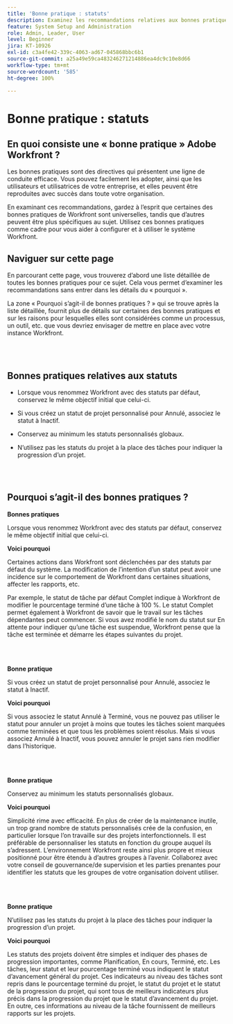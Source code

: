 ```yaml
---
title: 'Bonne pratique : statuts'
description: Examinez les recommandations relatives aux bonnes pratiques des expertes et experts d’Adobe Workfront concernant la configuration, la gestion et l’utilisation des statuts Workfront.
feature: System Setup and Administration
role: Admin, Leader, User
level: Beginner
jira: KT-10926
exl-id: c3a4fe42-339c-4063-ad67-045868bbc6b1
source-git-commit: a25a49e59ca483246271214886ea4dc9c10e8d66
workflow-type: tm+mt
source-wordcount: '585'
ht-degree: 100%

---
```


# Bonne pratique : statuts

## En quoi consiste une « bonne pratique » Adobe Workfront ?

Les bonnes pratiques sont des directives qui présentent une ligne de conduite efficace. Vous pouvez facilement les adopter, ainsi que les utilisateurs et utilisatrices de votre entreprise, et elles peuvent être reproduites avec succès dans toute votre organisation.

En examinant ces recommandations, gardez à l’esprit que certaines des bonnes pratiques de Workfront sont universelles, tandis que d’autres peuvent être plus spécifiques au sujet. Utilisez ces bonnes pratiques comme cadre pour vous aider à configurer et à utiliser le système Workfront.

## Naviguer sur cette page

En parcourant cette page, vous trouverez d’abord une liste détaillée de toutes les bonnes pratiques pour ce sujet. Cela vous permet d’examiner les recommandations sans entrer dans les détails du « pourquoi ».

La zone « Pourquoi s’agit-il de bonnes pratiques ? » qui se trouve après la liste détaillée, fournit plus de détails sur certaines des bonnes pratiques et sur les raisons pour lesquelles elles sont considérées comme un processus, un outil, etc. que vous devriez envisager de mettre en place avec votre instance Workfront.

</br>
</br>

## Bonnes pratiques relatives aux statuts

* Lorsque vous renommez Workfront avec des statuts par défaut, conservez le même objectif initial que celui-ci.

* Si vous créez un statut de projet personnalisé pour Annulé, associez le statut à Inactif.

* Conservez au minimum les statuts personnalisés globaux.

* N’utilisez pas les statuts du projet à la place des tâches pour indiquer la progression d’un projet.


</br>
</br>



## Pourquoi s’agit-il des bonnes pratiques ?

**Bonnes pratiques**

Lorsque vous renommez Workfront avec des statuts par défaut, conservez le même objectif initial que celui-ci.



**Voici pourquoi**

Certaines actions dans Workfront sont déclenchées par des statuts par défaut du système. La modification de l’intention d’un statut peut avoir une incidence sur le comportement de Workfront dans certaines situations, affecter les rapports, etc.



Par exemple, le statut de tâche par défaut Complet indique à Workfront de modifier le pourcentage terminé d’une tâche à 100 %. Le statut Complet permet également à Workfront de savoir que le travail sur les tâches dépendantes peut commencer. Si vous avez modifié le nom du statut sur En attente pour indiquer qu’une tâche est suspendue, Workfront pense que la tâche est terminée et démarre les étapes suivantes du projet.

</br>
</br>



**Bonne pratique**

Si vous créez un statut de projet personnalisé pour Annulé, associez le statut à Inactif.



**Voici pourquoi**

Si vous associez le statut Annulé à Terminé, vous ne pouvez pas utiliser le statut pour annuler un projet à moins que toutes les tâches soient marquées comme terminées et que tous les problèmes soient résolus. Mais si vous associez Annulé à Inactif, vous pouvez annuler le projet sans rien modifier dans l’historique.


</br>
</br>

**Bonne pratique**

Conservez au minimum les statuts personnalisés globaux.



**Voici pourquoi**

Simplicité rime avec efficacité. En plus de créer de la maintenance inutile, un trop grand nombre de statuts personnalisés crée de la confusion, en particulier lorsque l’on travaille sur des projets interfonctionnels. Il est préférable de personnaliser les statuts en fonction du groupe auquel ils s’adressent. L’environnement Workfront reste ainsi plus propre et mieux positionné pour être étendu à d’autres groupes à l’avenir. Collaborez avec votre conseil de gouvernance/de supervision et les parties prenantes pour identifier les statuts que les groupes de votre organisation doivent utiliser.


</br>
</br>

**Bonne pratique**

N’utilisez pas les statuts du projet à la place des tâches pour indiquer la progression d’un projet.



**Voici pourquoi**

Les statuts des projets doivent être simples et indiquer des phases de progression importantes, comme Planification, En cours, Terminé, etc. Les tâches, leur statut et leur pourcentage terminé vous indiquent le statut d’avancement général du projet. Ces indicateurs au niveau des tâches sont repris dans le pourcentage terminé du projet, le statut du projet et le statut de la progression du projet, qui sont tous de meilleurs indicateurs plus précis dans la progression du projet que le statut d’avancement du projet. En outre, ces informations au niveau de la tâche fournissent de meilleurs rapports sur les projets.

